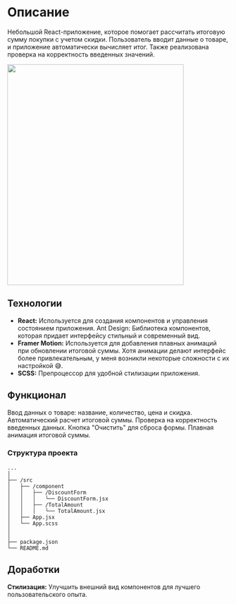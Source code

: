 # Описание
Небольшой React-приложение, которое помогает рассчитать итоговую сумму покупки с учетом скидки. Пользователь вводит данные о товаре, и приложение автоматически вычисляет итог. Также реализована проверка на корректность введенных значений.

<img src="https://github.com/user-attachments/assets/4588713e-7862-4835-9c0b-0b4f2f0cf63a" height=500 width=400>


## Технологии
-  **React:** Используется для создания компонентов и управления состоянием приложения.
Ant Design: Библиотека компонентов, которая придает интерфейсу стильный и современный вид.
- **Framer Motion:** Используется для добавления плавных анимаций при обновлении итоговой суммы. Хотя анимации делают интерфейс более привлекательным, у меня возникли некоторые сложности с их настройкой 😅.
- **SCSS:** Препроцессор для удобной стилизации приложения.

## Функционал
Ввод данных о товаре: название, количество, цена и скидка.
Автоматический расчет итоговой суммы.
Проверка на корректность введенных данных.
Кнопка "Очистить" для сброса формы.
Плавная анимация итоговой суммы.


### Структура проекта
```
...
│
├── /src
│   ├── /component
│   │   ├── /DiscountForm
│   │   │   └── DiscountForm.jsx
│   │   ├── /TotalAmount
│   │   │   └── TotalAmount.jsx
│   ├── App.jsx
│   └── App.scss
│   
│
├── package.json
└── README.md

```
## Доработки
**Стилизация:** Улучшить внешний вид компонентов для лучшего пользовательского опыта.